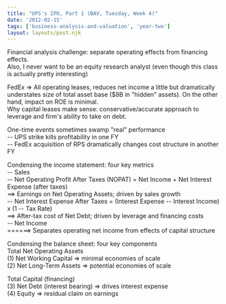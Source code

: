 ```yaml
---
title: "UPS's IPO, Part 1 (BAV, Tuesday, Week 4)"
date: '2012-02-15'
tags: ['business-analysis-and-valuation', 'year-two']
layout: layouts/post.njk
---
```


Financial analysis challenge: separate operating effects from financing effects.\
Also, I never want to be an equity research analyst (even though this class is actually pretty interesting)

FedEx => All operating leases, reduces net income a little but dramatically understates size of total asset base ($8B in "hidden" assets). On the other hand, impact on ROE is minimal.\
Why capital leases make sense: conservative/accurate approach to leverage and firm's ability to take on debt.

One-time events sometimes swamp "real" performance\
-- UPS strike kills profitability in one FY\
-- FedEx acquisition of RPS dramatically changes cost structure in another FY

Condensing the income statement: four key metrics\
-- Sales\
-- Net Operating Profit After Taxes (NOPAT) = Net Income + Net Interest Expense (after taxes)\
==> Earnings on Net Operating Assets; driven by sales growth\
-- Net Interest Expense After Taxes = (Interest Expense -- Interest Income) x (1 -- Tax Rate)\
==> After-tax cost of Net Debt; driven by leverage and financing costs\
-- Net Income\
======> Separates operating net income from effects of capital structure

Condensing the balance sheet: four key components\
Total Net Operating Assets\
(1) Net Working Capital => minimal economies of scale\
(2) Net Long-Term Assets => potential economies of scale

Total Capital (financing)\
(3) Net Debt (interest bearing) => drives interest expense\
(4) Equity => residual claim on earnings
